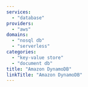 ```yaml
---
services:
  - "database"
providers:
  - "aws"
domains:
  - "nosql db"
  - "serverless"
categories:
  - "key-value store"
  - "document db"
title: "Amazon DynamoDB"
linkTitle: "Amazon DynamoDB"
---
```

